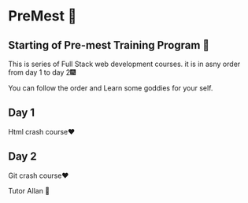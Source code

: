 # PreMest 🎨
## Starting of Pre-mest Training Program 🥰

This is series of Full Stack web development courses. it is in asny order from day 1 to day 2🎆

You can follow the order and Learn some goddies for your self.

## Day 1
Html crash course❤

## Day 2
Git crash course❤

Tutor
Allan 👤
